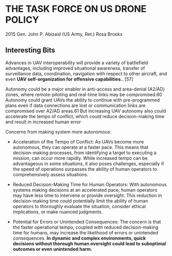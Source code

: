 # THE TASK FORCE ON US DRONE POLICY
2015 
Gen. John P. Abizaid (US Army, Ret.) Rosa Brooks

## Interesting Bits
Advances in UAV interoperability will provide a variety of battlefield advantages, including improved situational awareness, transfer of surveillance data, coordination, navigation with respect to other aircraft, and even **UAV self-organization for offensive capabilities.**. [57]

Autonomy could be a major enabler in anti-access and area-denial (A2/AD) zones, where remote-piloting and real-time links may be compromised.60 Autonomy could grant UAVs the ability to continue with pre-programmed plans even if data connections are lost or communication links are compromised over A2/AD areas.61 But increasing UAV autonomy also could accelerate the tempo of conflict, which could reduce decision-making time and result in increased human error

Concerns from making system more autonomous:
- Acceleration of the Tempo of Conflict: As UAVs become more autonomous, they can operate at a faster pace. This means that decision-making processes, from identifying a target to executing a mission, can occur more rapidly. While increased tempo can be advantageous in some situations, it also poses challenges, especially if the speed of operations surpasses the ability of human operators to comprehensively assess situations.

- Reduced Decision-Making Time for Human Operators: With autonomous systems making decisions at an accelerated pace, human operators may have less time to intervene or provide oversight. This reduction in decision-making time could potentially limit the ability of human operators to thoroughly evaluate the situation, consider ethical implications, or make nuanced judgments.

- Potential for Errors or Unintended Consequences: The concern is that the faster operational tempo, coupled with reduced decision-making time for humans, may increase the likelihood of errors or unintended consequences. **In dynamic and complex environments, quick decisions without thorough human oversight could lead to suboptimal outcomes or even unintended harm.**